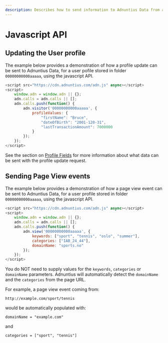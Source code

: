 ```yaml
---
description: Describes how to send information to Adnuntius Data from a user's browser
---
```


# Javascript API

## Updating the User profile

The example below provides a demonstration of how a profile update can be sent to Adnuntius Data, for a user pofile stored in folder `00000000000aaaaa`, using the javascript API.

```javascript
<script src="https://cdn.adnuntius.com/adn.js" async></script>
<script>
    window.adn = window.adn || {};
    adn.calls = adn.calls || [];
    adn.calls.push(function() {
        adn.visitor('00000000000aaaaa', {
            profileValues: {
                "firstName": "Bruce",
                "dateOfBirth": "2001-120-31",
                "lastTransactionAmount": 7000000
            }
        });
    });
</script>
```

See the section on [Profile Fields](fields.md) for more information about what data can be sent with the profile update request.

## Sending Page View events

The example below provides a demonstration of how a page view event can be sent to Adnuntius Data, for a user profile stored in folder `00000000000aaaaa`, using the javascript API.

```javascript
<script src="https://cdn.adnuntius.com/adn.js" async></script>
<script>
    window.adn = window.adn || {};
    adn.calls = adn.calls || [];
    adn.calls.push(function() {
        adn.view('00000000000aaaaa', {
            keywords: ["sport", "tennis", "oslo", "summer"],
            categories: ["IAB_24_44"],
            domainName: "sports.no"
        });
    });
</script>
```

You do NOT need to supply values for the `keywords`, `categories` or `domainName` parameters. Adnuntius will automatically detect the `domainName` and the `categories` from the page URL.

For example, a page view event coming from:

`http://example.com/sport/tennis`

would be automatically populated with:

`domainName = "example.com"`

and

`categories = ["sport", "tennis"]`
